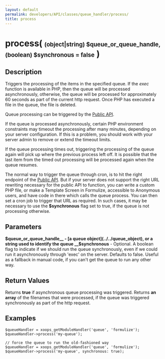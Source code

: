 ```yaml
---
layout: default
permalink: developers/API/classes/queue_handler/process/
title: process
---
```


# process( <span style='font-size: 14pt;'>(object|string) $queue_or_queue_handle, (boolean) $synchronous = false</span> )

## Description

Triggers the processing of the items in the specified queue. If the _exec_ function is available in PHP, then the queue will be processed asynchronously, otherwise, the queue will be processed for approximately 60 seconds as part of the current http request. Once PHP has executed a file in the queue, the file is deleted.

Queue processing can be triggered by the [Public API](../../../../Public_API).

If the queue is processed asynchronously, certain PHP environment constraints may timeout the processing after many minutes, depending on your server configuration. If this is a problem, you should work with your server admin to remove or extend the timeout limits.

If the queue processing times out, triggering the processing of the queue again will pick up where the previous process left off. It is possible that the last item from the timed out processing will be processed again when the queue resumes.

The normal way to trigger the queue through cron, is to hit the right endpoint of the [Public API](../../../../Public_API). But if your server does not support the right URL rewriting necessary for the public API to function, you can write a custom PHP file, or make a Template Screen in Formulize, accessible to Anonymous users, and have code in there which calls the queue process. You can then set a cron job to trigger that URL as required. In such cases, it may be necessary to use the __$synchronous__ flag set to true, if the queue is not processing otherwise.

## Parameters

__$queue_or_queue_handle__ - [a queue object](../../queue_object), or a string used to identify the queue
__$synchronous__ - Optional. A boolean flag to indicate if we should run the queue synchronously, even if we could run it asynchronously through 'exec' on the server. Defaults to false. Useful as a fallback in manual code, if you can't get the queue to run any other way.

## Return Values

Returns __true__ if asynchronous queue processing was triggered. Returns __an array__ of the filenames that were processed, if the queue was triggered synchronously as part of the http request.

## Examples

~~~
$queueHandler = xoops_getModuleHandler('queue', 'formulize');
$queueHandler->process('my-queue');
~~~

~~~
// force the queue to run the old-fashioned way
$queueHandler = xoops_getModuleHandler('queue', 'formulize');
$queueHandler->process('my-queue', synchronous: true);
~~~
